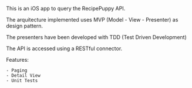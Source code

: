 

This is an iOS app to query the RecipePuppy API.

The arquitecture implemented uses MVP (Model - View - Presenter) as design pattern.

The presenters have been developed with TDD (Test Driven Development)

The API is accessed using a RESTful connector.

Features:

    - Paging
    - Detail View
    - Unit Tests
  
